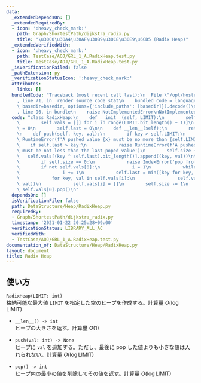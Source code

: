 ```yaml
---
data:
  _extendedDependsOn: []
  _extendedRequiredBy:
  - icon: ':heavy_check_mark:'
    path: Graph/ShortestPath/dijkstra_radix.py
    title: "\u30C0\u30A4\u30AF\u30B9\u30C8\u30E9\u6CD5 (Radix Heap)"
  _extendedVerifiedWith:
  - icon: ':heavy_check_mark:'
    path: TestCase/AOJ/GRL_1_A.RadixHeap.test.py
    title: TestCase/AOJ/GRL_1_A.RadixHeap.test.py
  _isVerificationFailed: false
  _pathExtension: py
  _verificationStatusIcon: ':heavy_check_mark:'
  attributes:
    links: []
  bundledCode: "Traceback (most recent call last):\n  File \"/opt/hostedtoolcache/Python/3.9.6/x64/lib/python3.9/site-packages/onlinejudge_verify/documentation/build.py\"\
    , line 71, in _render_source_code_stat\n    bundled_code = language.bundle(stat.path,\
    \ basedir=basedir, options={'include_paths': [basedir]}).decode()\n  File \"/opt/hostedtoolcache/Python/3.9.6/x64/lib/python3.9/site-packages/onlinejudge_verify/languages/python.py\"\
    , line 96, in bundle\n    raise NotImplementedError\nNotImplementedError\n"
  code: "class RadixHeap:\n    def __init__(self, LIMIT):\n        self.LIMIT = LIMIT\n\
    \        self.vals = [[] for i in range(LIMIT.bit_length() + 1)]\n        self.size\
    \ = 0\n        self.last = 0\n\n    def __len__(self):\n        return self.size\n\
    \n    def push(self, key, val):\n        if key > self.LIMIT:\n            raise\
    \ RuntimeError(f'A pushed value {x} must be no more than {self.LIMIT}')\n    \
    \    if self.last > key:\n            raise RuntimeError(f'A pushed value {x}\
    \ must be not less than the last poped value')\n        self.size += 1\n     \
    \   self.vals[(key ^ self.last).bit_length()].append((key, val))\n\n    def pop(self):\n\
    \        if self.size == 0:\n            raise IndexError('pop from empty heapq')\n\
    \        if not self.vals[0]:\n            i = 1\n            while not self.vals[i]:\n\
    \                i += 1\n            self.last = min([key for key, _ in self.vals[i]])\n\
    \            for key, val in self.vals[i]:\n                self.vals[(key ^ self.last).bit_length()].append((key,\
    \ val))\n            self.vals[i] = []\n        self.size -= 1\n        return\
    \ self.vals[0].pop()\n"
  dependsOn: []
  isVerificationFile: false
  path: DataStructure/Heap/RadixHeap.py
  requiredBy:
  - Graph/ShortestPath/dijkstra_radix.py
  timestamp: '2021-01-22 20:25:28+09:00'
  verificationStatus: LIBRARY_ALL_AC
  verifiedWith:
  - TestCase/AOJ/GRL_1_A.RadixHeap.test.py
documentation_of: DataStructure/Heap/RadixHeap.py
layout: document
title: Radix Heap
---
```


## 使い方
`RadixHeap(LIMIT: int)`  
格納可能な最大値 `LIMIT` を指定した空のヒープを作成する。計算量 $O(\log \mathrm{LIMIT})$

- `__len__() -> int`  
ヒープの大きさを返す。計算量 $O(1)$

- `push(val: int) -> None`  
ヒープに `val` を追加する。ただし、最後に pop した値よりも小さな値は入れられない。計算量 $O(\log \mathrm{LIMIT})$

- `pop() -> int`  
ヒープ内の最小の値を削除してその値を返す。計算量 $O(\log \mathrm{LIMIT})$
